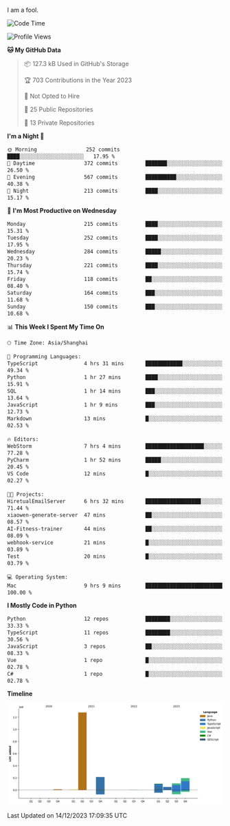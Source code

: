 I am a fool.

<!--START_SECTION:waka-->
![Code Time](http://img.shields.io/badge/Code%20Time-977%20hrs%2027%20mins-blue)

![Profile Views](http://img.shields.io/badge/Profile%20Views-0-blue)

**🐱 My GitHub Data** 

> 📦 127.3 kB Used in GitHub's Storage 
 > 
> 🏆 703 Contributions in the Year 2023
 > 
> 🚫 Not Opted to Hire
 > 
> 📜 25 Public Repositories 
 > 
> 🔑 13 Private Repositories 
 > 
**I'm a Night 🦉** 

```text
🌞 Morning                252 commits         ████░░░░░░░░░░░░░░░░░░░░░   17.95 % 
🌆 Daytime                372 commits         ███████░░░░░░░░░░░░░░░░░░   26.50 % 
🌃 Evening                567 commits         ██████████░░░░░░░░░░░░░░░   40.38 % 
🌙 Night                  213 commits         ████░░░░░░░░░░░░░░░░░░░░░   15.17 % 
```
📅 **I'm Most Productive on Wednesday** 

```text
Monday                   215 commits         ████░░░░░░░░░░░░░░░░░░░░░   15.31 % 
Tuesday                  252 commits         ████░░░░░░░░░░░░░░░░░░░░░   17.95 % 
Wednesday                284 commits         █████░░░░░░░░░░░░░░░░░░░░   20.23 % 
Thursday                 221 commits         ████░░░░░░░░░░░░░░░░░░░░░   15.74 % 
Friday                   118 commits         ██░░░░░░░░░░░░░░░░░░░░░░░   08.40 % 
Saturday                 164 commits         ███░░░░░░░░░░░░░░░░░░░░░░   11.68 % 
Sunday                   150 commits         ███░░░░░░░░░░░░░░░░░░░░░░   10.68 % 
```


📊 **This Week I Spent My Time On** 

```text
🕑︎ Time Zone: Asia/Shanghai

💬 Programming Languages: 
TypeScript               4 hrs 31 mins       ████████████░░░░░░░░░░░░░   49.34 % 
Python                   1 hr 27 mins        ████░░░░░░░░░░░░░░░░░░░░░   15.91 % 
SQL                      1 hr 14 mins        ███░░░░░░░░░░░░░░░░░░░░░░   13.64 % 
JavaScript               1 hr 9 mins         ███░░░░░░░░░░░░░░░░░░░░░░   12.73 % 
Markdown                 13 mins             █░░░░░░░░░░░░░░░░░░░░░░░░   02.53 % 

🔥 Editors: 
WebStorm                 7 hrs 4 mins        ███████████████████░░░░░░   77.28 % 
PyCharm                  1 hr 52 mins        █████░░░░░░░░░░░░░░░░░░░░   20.45 % 
VS Code                  12 mins             █░░░░░░░░░░░░░░░░░░░░░░░░   02.27 % 

🐱‍💻 Projects: 
HiretualEmailServer      6 hrs 32 mins       ██████████████████░░░░░░░   71.44 % 
xiaowen-generate-server  47 mins             ██░░░░░░░░░░░░░░░░░░░░░░░   08.57 % 
AI-Fitness-trainer       44 mins             ██░░░░░░░░░░░░░░░░░░░░░░░   08.09 % 
webhook-service          21 mins             █░░░░░░░░░░░░░░░░░░░░░░░░   03.89 % 
Test                     20 mins             █░░░░░░░░░░░░░░░░░░░░░░░░   03.79 % 

💻 Operating System: 
Mac                      9 hrs 9 mins        █████████████████████████   100.00 % 
```

**I Mostly Code in Python** 

```text
Python                   12 repos            ████████░░░░░░░░░░░░░░░░░   33.33 % 
TypeScript               11 repos            ████████░░░░░░░░░░░░░░░░░   30.56 % 
JavaScript               3 repos             ██░░░░░░░░░░░░░░░░░░░░░░░   08.33 % 
Vue                      1 repo              █░░░░░░░░░░░░░░░░░░░░░░░░   02.78 % 
C#                       1 repo              █░░░░░░░░░░░░░░░░░░░░░░░░   02.78 % 
```



**Timeline**

![Lines of Code chart](https://raw.githubusercontent.com/VeejaLiu/VeejaLiu/master/assets/bar_graph.png)


 Last Updated on 14/12/2023 17:09:35 UTC
<!--END_SECTION:waka-->
